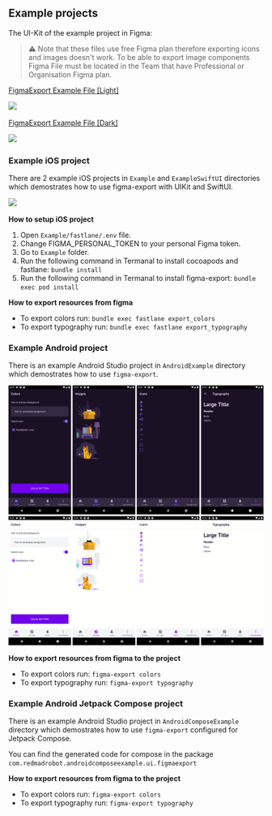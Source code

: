## Example projects

The UI-Kit of the example project in Figma:

> :warning: Note that these files use free Figma plan therefore exporting icons and images doesn't work. To be able to export image components Figma File must be located in the Team that have Professional or Organisation Figma plan.

[FigmaExport Example File [Light]](https://www.figma.com/file/yk9zOE5Rf8X6KWBfXQXrhS/FigmaExport-Example-File-%5BLight%5D)

<a href="https://www.figma.com/file/yk9zOE5Rf8X6KWBfXQXrhS/FigmaExport-Example-File-%5BLight%5D"><img src="../images/figma_l.png" width="600" /></a>

[FigmaExport Example File [Dark]](https://www.figma.com/file/x2oLS8TNqGSrugXMqe3XpV/FigmaExport-Example-File-%5BDark%5D)

<a href="https://www.figma.com/file/x2oLS8TNqGSrugXMqe3XpV/FigmaExport-Example-File-%5BDark%5D"><img src="../images/figma_d.png" width="600" /></a>

### Example iOS project

There are 2 example iOS projects in `Example` and `ExampleSwiftUI` directories which demostrates how to use figma-export with UIKit and SwiftUI.

<img src="../images/figma.png" />

**How to setup iOS project**
1. Open `Example/fastlane/.env` file.
2. Change FIGMA_PERSONAL_TOKEN to your personal Figma token.
3. Go to `Example` folder.
4. Run the following command in Termanal to install cocoapods and fastlane: `bundle install`
5. Run the following command in Termanal to install figma-export: `bundle exec pod install`

**How to export resources from figma**
* To export colors run: `bundle exec fastlane export_colors`
* To export typography run: `bundle exec fastlane export_typography`

### Example Android project

There is an example Android Studio project in `AndroidExample` directory which demostrates how to use `figma-export`.

<img src="../images/android_example.png"/>

**How to export resources from figma to the project**
* To export colors run: `figma-export colors`
* To export typography run: `figma-export typography`

### Example Android Jetpack Compose project

There is an example Android Studio project in `AndroidComposeExample` directory which demostrates how to use `figma-export` configured for Jetpack Compose.

You can find the generated code for compose in the package `com.redmadrobot.androidcomposeexample.ui.figmaexport`

**How to export resources from figma to the project**
* To export colors run: `figma-export colors`
* To export typography run: `figma-export typography`
